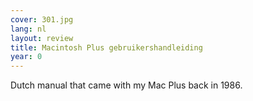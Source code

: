 ```yaml
---
cover: 301.jpg
lang: nl
layout: review
title: Macintosh Plus gebruikershandleiding
year: 0
---
```

Dutch manual that came with my Mac Plus back in 1986.
